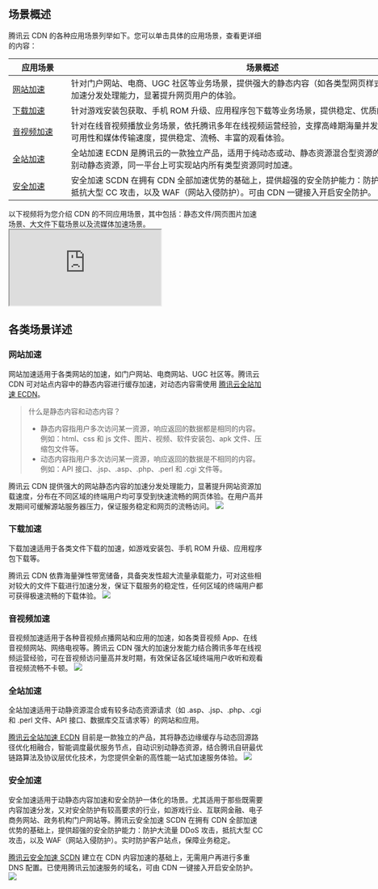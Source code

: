 ## 场景概述
腾讯云 CDN 的各种应用场景列举如下。您可以单击具体的应用场景，查看更详细的内容：

<table  style="width:890">
<thead>
	<tr>
		<th scope="col" style="width: 100px;"> 应用场景</th>
		<th scope="col">场景概述</th>
	</tr>
</thead>
<tbody>
	<tr>
	<td><a href = "#m1">网站加速</a></td>
		<td >针对门户网站、电商、UGC 社区等业务场景，提供强大的静态内容（如各类型网页样式、图片、小文件）加速分发处理能力，显著提升网页用户的体验。 </td>
	</tr>
	<tr>
		<td><a href = "#m2">下载加速</a></td>
		<td >针对游戏安装包获取、手机 ROM 升级、应用程序包下载等业务场景，提供稳定、优质的下载加速。 </td>
	</tr>
	<tr>
		<td><a href = "#m3">音视频加速</a></td>
		<td>针对在线音视频播放业务场景，依托腾讯多年在线视频运营经验，支撑高峰期海量并发，有效保证服务的高可用性和媒体传输速度，提供稳定、流畅、丰富的观看体验。 </td>
	</tr>
	<tr>
		<td><a href = "#m4">全站加速</a></td>
		<td >全站加速 ECDN 是腾讯云的一款独立产品，适用于纯动态或动、静态资源混合型资源的一站式加速，自动识别动静态资源，同一平台上可实现站内所有类型资源同时加速。 </td>
	</tr>
	<tr>
		<td><a href = "#m5">安全加速</a></td>
		<td >安全加速 SCDN 在拥有 CDN 全部加速优势的基础上，提供超强的安全防护能力：防护大流量 DDoS 攻击，抵抗大型 CC 攻击，以及 WAF（网站入侵防护）。可由 CDN 一键接入开启安全防护。</td>
	</tr>
</tbody>
</table>
以下视频将为您介绍 CDN 的不同应用场景，其中包括：静态文件/网页图片加速场景、大文件下载场景以及流媒体加速场景。
<div class="doc-video-mod"><iframe src="https://cloud.tencent.com/edu/learning/quick-play/2208-31057?source=gw.doc.media&withPoster=1&notip=1"></iframe></div>

## 各类场景详述
<span ID = "m1"></span>
### 网站加速
网站加速适用于各类网站的加速，如门户网站、电商网站、UGC 社区等。腾讯云 CDN 可对站点内容中的静态内容进行缓存加速，对动态内容需使用 [腾讯云全站加速 ECDN](https://cloud.tencent.com/product/ecdn)。

<blockquote class="d-mod-explain">
<div class="d-mod-title d-explain-title">
<i class="d-icon-explain"></i>什么是静态内容和动态内容？
</div>
<p></p>	
<ul>	
<li>静态内容指用户多次访问某一资源，响应返回的数据都是相同的内容。<br>例如：html、css 和 js 文件、图片、视频、软件安装包、apk 文件、压缩包文件等。</li>
<li>动态内容指用户多次访问某一资源，响应返回的数据是不相同的内容。<br>例如：API 接口、.jsp、.asp、.php、.perl 和 .cgi 文件等。</li>
</ul>	
</blockquote>



腾讯云 CDN 提供强大的网站静态内容的加速分发处理能力，显著提升网站资源加载速度，分布在不同区域的终端用户均可享受到快速流畅的网页体验。在用户高并发期间可缓解源站服务器压力，保证服务稳定和网页的流畅访问。
![](https://main.qcloudimg.com/raw/929a2d25764101248b707bc21b4edc45.png)


<span ID = "m2"></span>
### 下载加速
下载加速适用于各类文件下载的加速，如游戏安装包、手机 ROM 升级、应用程序包下载等。

腾讯云 CDN 依靠海量弹性带宽储备，具备突发性超大流量承载能力，可对这些相对较大的文件下载进行加速分发，保证下载服务的稳定性，任何区域的终端用户都可获得极速流畅的下载体验。
![](https://main.qcloudimg.com/raw/60cd68be423a602575f3db307f52ff2b.png)


<span ID = "m3"></span>
### 音视频加速
音视频加速适用于各种音视频点播网站和应用的加速，如各类音视频 App、在线音视频网站、网络电视等。腾讯云 CDN 强大的加速分发能力结合腾讯多年在线视频运营经验，可在音视频访问量高并发时期，有效保证各区域终端用户收听和观看音视频流畅不卡顿。
![](https://main.qcloudimg.com/raw/746e26fc0b10750ecdd77614a9e3d2cb.png)


<span ID = "m4"></span>
### 全站加速
全站加速适用于动静资源混合或有较多动态资源请求（如 .asp、.jsp、.php、.cgi 和 .perl 文件、API 接口、数据库交互请求等）的网站和应用。

[腾讯云全站加速 ECDN](https://cloud.tencent.com/product/ecdn) 目前是一款独立的产品，其将静态边缘缓存与动态回源路径优化相融合，智能调度最优服务节点，自动识别动静态资源，结合腾讯自研最优链路算法及协议层优化技术，为您提供全新的高性能一站式加速服务体验。
![](https://main.qcloudimg.com/raw/74da98d37b5fdd0d044ea03df32456b6.png)


<span ID = "m5"></span>
### 安全加速
安全加速适用于动静态内容加速和安全防护一体化的场景。尤其适用于那些既需要内容加速分发，又对安全防护有较高要求的行业，如游戏行业、互联网金融、电子商务网站、政务机构门户网站等。腾讯云安全加速 SCDN 在拥有 CDN 全部加速优势的基础上，提供超强的安全防护能力：防护大流量 DDoS 攻击，抵抗大型 CC 攻击，以及 WAF（网站入侵防护）。实时防护客户站点，保障业务稳定。

[腾讯云安全加速 SCDN](https://cloud.tencent.com/product/scdn) 建立在 CDN 内容加速的基础上，无需用户再进行多重 DNS 配置。已使用腾讯云加速服务的域名，可由 CDN 一键接入开启安全防护。
![](https://main.qcloudimg.com/raw/d01ad2164002aedf436f251de5770836.png)



